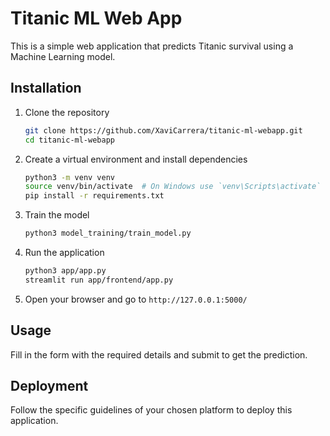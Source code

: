 # Titanic ML Web App

This is a simple web application that predicts Titanic survival using a Machine Learning model.

## Installation

1. Clone the repository
    ```bash
    git clone https://github.com/XaviCarrera/titanic-ml-webapp.git
    cd titanic-ml-webapp
    ```

2. Create a virtual environment and install dependencies
    ```bash
    python3 -m venv venv
    source venv/bin/activate  # On Windows use `venv\Scripts\activate`
    pip install -r requirements.txt
    ```

3. Train the model
    ```bash
    python3 model_training/train_model.py
    ```

4. Run the application
    ```bash
    python3 app/app.py
    streamlit run app/frontend/app.py
    ```

5. Open your browser and go to `http://127.0.0.1:5000/`

## Usage

Fill in the form with the required details and submit to get the prediction.

## Deployment

Follow the specific guidelines of your chosen platform to deploy this application.
